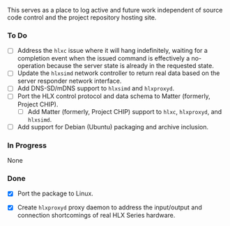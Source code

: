 This serves as a place to log active and future work independent of
source code control and the project repository hosting site.

### To Do

- [ ] Address the `hlxc` issue where it will hang indefinitely, waiting for a completion event when the issued command is effectively a no-operation because the server state is already in the requested state.
- [ ] Update the `hlxsimd` network controller to return real data based on the server responder network interface.
- [ ] Add DNS-SD/mDNS support to `hlxsimd` and `hlxproxyd`.
- [ ] Port the HLX control protocol and data schema to Matter (formerly, Project CHIP).
  - [ ] Add Matter (formerly, Project CHIP) support to `hlxc`, `hlxproxyd`, and `hlxsimd`.
- [ ] Add support for Debian (Ubuntu) packaging and archive inclusion.

### In Progress

None

### Done

- [x] Port the package to Linux.
- [x] Create `hlxproxyd` proxy daemon to address the input/output and connection shortcomings of real HLX Series hardware.

